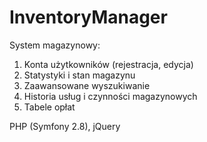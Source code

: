 InventoryManager
================

System magazynowy:
1. Konta użytkowników (rejestracja, edycja)
2. Statystyki i stan magazynu
3. Zaawansowane wyszukiwanie
4. Historia usług i czynności magazynowych
5. Tabele opłat

PHP (Symfony 2.8), jQuery